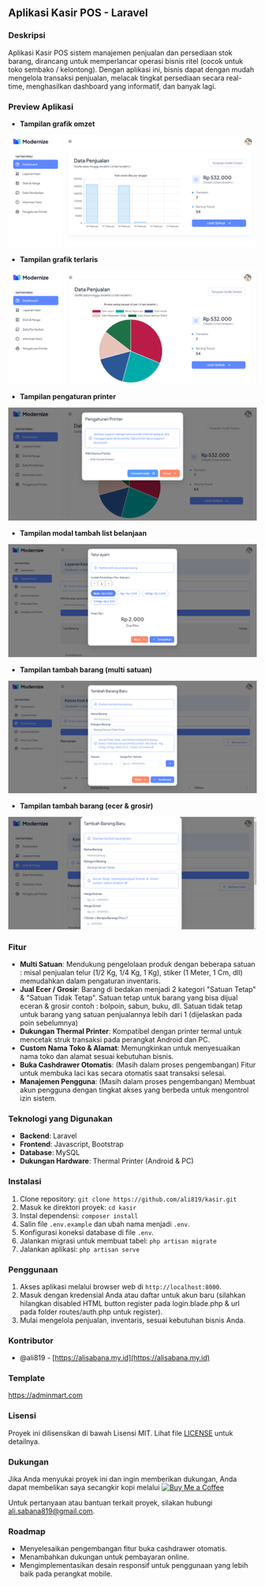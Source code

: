 ## Aplikasi Kasir POS - Laravel

### Deskripsi
Aplikasi Kasir POS sistem manajemen penjualan dan persediaan stok barang, dirancang untuk memperlancar operasi bisnis ritel (cocok untuk toko sembako / kelontong). Dengan aplikasi ini, bisnis dapat dengan mudah mengelola transaksi penjualan, melacak tingkat persediaan secara real-time, menghasilkan dashboard yang informatif, dan banyak lagi.

### Preview Aplikasi
- **Tampilan grafik omzet**
  
![Preview 1](public/preview/preview-1.png)

- **Tampilan grafik terlaris**
  
![Preview 2](public/preview/preview-2.png)

- **Tampilan pengaturan printer**
  
![Preview 3](public/preview/preview-3.png)

- **Tampilan modal tambah list belanjaan**
  
![Preview 4](public/preview/preview-4.png)

- **Tampilan tambah barang (multi satuan)**
  
![Preview 5](public/preview/preview-5.png)

- **Tampilan tambah barang (ecer & grosir)**
  
![Preview 6](public/preview/preview-6.png)

### Fitur
- **Multi Satuan**: Mendukung pengelolaan produk dengan beberapa satuan : misal penjualan telur (1/2 Kg, 1/4 Kg, 1 Kg), stiker (1 Meter, 1 Cm, dll) memudahkan dalam pengaturan inventaris.
- **Jual Ecer / Grosir**: Barang di bedakan menjadi 2 kategori "Satuan Tetap" & "Satuan Tidak Tetap". Satuan tetap untuk barang yang bisa dijual eceran & grosir contoh : bolpoin, sabun, buku, dll. Satuan tidak tetap untuk barang yang satuan penjualannya lebih dari 1 (dijelaskan pada poin sebelumnya)
- **Dukungan Thermal Printer**: Kompatibel dengan printer termal untuk mencetak struk transaksi pada perangkat Android dan PC.
- **Custom Nama Toko & Alamat**: Memungkinkan untuk menyesuaikan nama toko dan alamat sesuai kebutuhan bisnis.
- **Buka Cashdrawer Otomatis**: (Masih dalam proses pengembangan) Fitur untuk membuka laci kas secara otomatis saat transaksi selesai.
- **Manajemen Pengguna**: (Masih dalam proses pengembangan) Membuat akun pengguna dengan tingkat akses yang berbeda untuk mengontrol izin sistem.

### Teknologi yang Digunakan
- **Backend**: Laravel
- **Frontend**: Javascript, Bootstrap 
- **Database**: MySQL
- **Dukungan Hardware**: Thermal Printer (Android & PC)

### Instalasi
1. Clone repository: `git clone https://github.com/ali819/kasir.git`
2. Masuk ke direktori proyek: `cd kasir`
3. Instal dependensi: `composer install`
4. Salin file `.env.example` dan ubah nama menjadi `.env`.
5. Konfigurasi koneksi database di file `.env`.
6. Jalankan migrasi untuk membuat tabel: `php artisan migrate`
7. Jalankan aplikasi: `php artisan serve`

### Penggunaan
1. Akses aplikasi melalui browser web di `http://localhost:8000`.
2. Masuk dengan kredensial Anda atau daftar untuk akun baru (silahkan hilangkan disabled HTML button register pada login.blade.php & url pada folder routes/auth.php untuk register).
3. Mulai mengelola penjualan, inventaris, sesuai kebutuhan bisnis Anda.

### Kontributor
- @ali819 - [https://alisabana.my.id](https://alisabana.my.id)

### Template
https://adminmart.com

### Lisensi
Proyek ini dilisensikan di bawah Lisensi MIT. Lihat file [LICENSE](LICENSE) untuk detailnya.

### Dukungan
Jika Anda menyukai proyek ini dan ingin memberikan dukungan, Anda dapat membelikan saya secangkir kopi melalui <a href="https://www.buymeacoffee.com/alldrive81p" target="_blank"><img src="https://img.buymeacoffee.com/button-api/?username=alldrive81p&button_shape=horizontal&button_colour=FFDD00&font_colour=000000&font_family=Cookie&outline_colour=000000&coffee_colour=ffffff" alt="Buy Me a Coffee" style="height: auto !important;width: auto !important;" ></a>

Untuk pertanyaan atau bantuan terkait proyek, silakan hubungi <a href="mailto:ali.sabana819@gmail.com">ali.sabana819@gmail.com</a>.


### Roadmap
- Menyelesaikan pengembangan fitur buka cashdrawer otomatis.
- Menambahkan dukungan untuk pembayaran online.
- Mengimplementasikan desain responsif untuk penggunaan yang lebih baik pada perangkat mobile.
